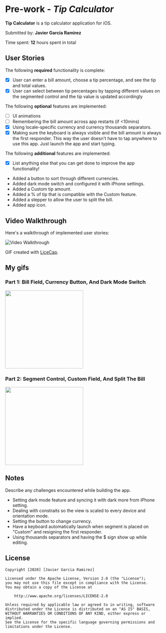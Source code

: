 # Pre-work - *Tip Calculator*

**Tip Calculator** is a tip calculator application for iOS.

Submitted by: **Javier Garcia Ramirez**

Time spent: **12** hours spent in total

## User Stories

The following **required** functionality is complete:

* [X] User can enter a bill amount, choose a tip percentage, and see the tip and total values.
* [X] User can select between tip percentages by tapping different values on the segmented control and the tip value is updated accordingly

The following **optional** features are implemented:

* [ ] UI animations
* [ ] Remembering the bill amount across app restarts (if <10mins)
* [X] Using locale-specific currency and currency thousands separators.
* [X] Making sure the keyboard is always visible and the bill amount is always the first responder. This way the user doesn't have to tap anywhere to use this app. Just launch the app and start typing.

The following **additional** features are implemented:

- [X] List anything else that you can get done to improve the app functionality!
* Added a button to sort through different currencies.
* Added dark mode switch and configured it with iPhone settings.
* Added a Custom tip amount.
* Added a % of tip that is compatible with the Custom feature.
* Added a stepper to allow the user to split the bill.
* Added app icon.

## Video Walkthrough

Here's a walkthrough of implemented user stories:

<img src='http://i.imgur.com/link/to/your/gif/file.gif' title='Video Walkthrough' width='' alt='Video Walkthrough' />

GIF created with [LiceCap](http://www.cockos.com/licecap/).

## My gifs
### Part 1: Bill Field, Currency Button, And Dark Mode Switch
<img src="https://media.giphy.com/media/ZGHbBjX87f5QIQHF6t/giphy.gif" width=250><br>
### Part 2: Segment Control, Custom Field, And Split The Bill
<img src="https://media.giphy.com/media/lPdV4dCdPU8M9yQZwL/giphy.gif" width=250><br>

## Notes

Describe any challenges encountered while building the app.

* Setting dark mode feature and syncing it with dark more from iPhone setting.
* Dealing with constraits so the view is scaled to every device and orientation mode.
* Setting the button to change currency.
* Have a keyboard automatically launch when segment is placed on "Custom" and resigning the first responder.
* Using thousands separators and having the $ sign show up while editing.


## License

    Copyright [2020] [Javier Garcia Ramirez]

    Licensed under the Apache License, Version 2.0 (the "License");
    you may not use this file except in compliance with the License.
    You may obtain a copy of the License at

        http://www.apache.org/licenses/LICENSE-2.0

    Unless required by applicable law or agreed to in writing, software
    distributed under the License is distributed on an "AS IS" BASIS,
    WITHOUT WARRANTIES OR CONDITIONS OF ANY KIND, either express or implied.
    See the License for the specific language governing permissions and
    limitations under the License.
